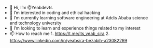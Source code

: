 - 👋 Hi, I’m @Yeabdevts
- 👀 I’m interested in coding and ethical hacking
- 🌱 I’m currently learning software engineering at Addis Ababa science and technology university
- 💞️ I’m looking to learn and experience things related to my interest
- 📫 How to reach me 1. https://t.me/its_yeab_sira
                     2. https://www.linkedin.com/in/yeabsira-bezabih-a23082299
<!---
Yeabdevts/Yeabdevts is a ✨ special ✨ repository because its `README.md` (this file) appears on your GitHub profile.
You can click the Preview link to take a look at your changes.
--->
